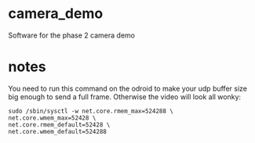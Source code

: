 camera_demo
===========

Software for the phase 2 camera demo


notes
===========

You need to run this command on the odroid to make your udp 
buffer size big enough to send a full frame. Otherwise the
video will look all wonky:

```
sudo /sbin/sysctl -w net.core.rmem_max=524288 \
net.core.wmem_max=52428 \
net.core.rmem_default=52428 \
net.core.wmem_default=524288
```
